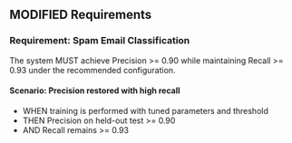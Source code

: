## MODIFIED Requirements

### Requirement: Spam Email Classification
The system MUST achieve Precision >= 0.90 while maintaining Recall >= 0.93 under the recommended configuration.

#### Scenario: Precision restored with high recall
- WHEN training is performed with tuned parameters and threshold
- THEN Precision on held-out test >= 0.90
- AND Recall remains >= 0.93